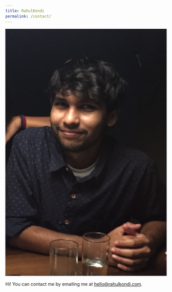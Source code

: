 ```yaml
---
title: RahulKondi
permalink: /contact/
---
```

<img src="./images/aboutRahulKondi.png"/>
<p class="lead"> Hi! You can contact me by emailing me at <a href="mailto:hello@rahulkondi.com">hello@rahulkondi.com</a>. </p>


